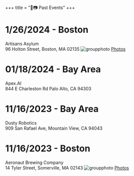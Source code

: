 +++
title = "📆📷 Past Events"
+++

# 1/26/2024 - Boston
Artisans Asylum \
96 Holton Street, Boston, MA 02135
![groupphoto](/images/pastevents/1.26.24.boston/20240126_200146.jpg)
[Photos](https://drive.google.com/drive/folders/1DCZMN8SboaEkMZhfFX1ubE1hiN-kTm8h?usp=drive_link)

# 01/18/2024 - Bay Area
Apex.AI \
844 E Charleston Rd Palo Alto, CA 94303

# 11/16/2023 - Bay Area
Dusty Robotics \
909 San Rafael Ave, Mountain View, CA 94043

# 11/16/2023 - Boston
Aeronaut Brewing Company \
14 Tyler Street, Somerville, MA 02143
![groupphoto](/images/pastevents/11.16.23.boston/20231116_195642.jpg)
[Photos](https://drive.google.com/drive/folders/1dpdLYlFxEUxOpveZSFg-5U2sbaCVp8tf?usp=sharing)
